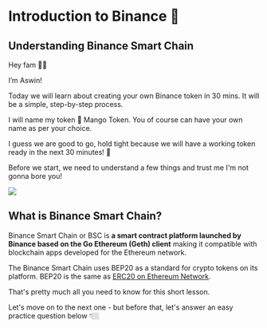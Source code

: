 # Introduction to Binance 💠

## Understanding Binance Smart Chain


Hey fam 👋🏼

I’m Aswin! 

Today we will learn about creating your own Binance token in 30 mins. It will be a simple, step-by-step process.

I will name my token 🥭 Mango Token. You of course can have your own name as per your choice.

I guess we are good to go, hold tight because we will have a working token ready in the next 30 minutes! 🎉

Before we start, we need to understand a few things and trust me I'm not gonna bore you!

![](https://metaschool.s3-ap-southeast-1.amazonaws.com/images/Zjx9mFihPIboj5B3XK1TtqrveNREH0klIhvNJmgH.gif)

## What is Binance Smart Chain?

Binance Smart Chain or BSC is **a smart contract platform launched by Binance based on the Go Ethereum (Geth) client** making it compatible with blockchain apps developed for the Ethereum network.

The Binance Smart Chain uses BEP20 as a standard for crypto tokens on its platform. BEP20 is the same as [ERC20 on Ethereum Network](https://metaschool.so/articles/erc-20-token/). 

That's pretty much all you need to know for this short lesson. 

Let's move on to the next one - but before that, let's answer an easy practice question below 👇🏼
